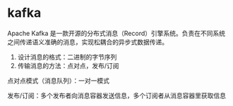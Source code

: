 # kafka 

Apache Kafka 是一款开源的分布式消息（Record）引擎系统。负责在不同系统之间传递语义准确的消息，实现松耦合的异步式数据传递。

1. 设计消息的格式：二进制的字节序列
2. 传输消息的方法：点对点，发布/订阅

点对点模式（消息队列）：一对一模式

发布/订阅：多个发布者向消息容器发送信息，多个订阅者从消息容器里获取信息




